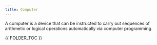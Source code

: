 ```yaml
---
title: Computer
---
```


A computer is a device that can be instructed to carry out sequences of arithmetic or logical operations automatically via computer programming.

{{ FOLDER_TOC }}
